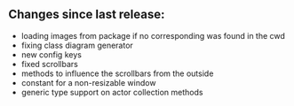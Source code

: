 ## Changes since last release:

- loading images from package if no corresponding was found in the cwd
- fixing class diagram generator
- new config keys
- fixed scrollbars
- methods to influence the scrollbars from the outside
- constant for a non-resizable window
- generic type support on actor collection methods
